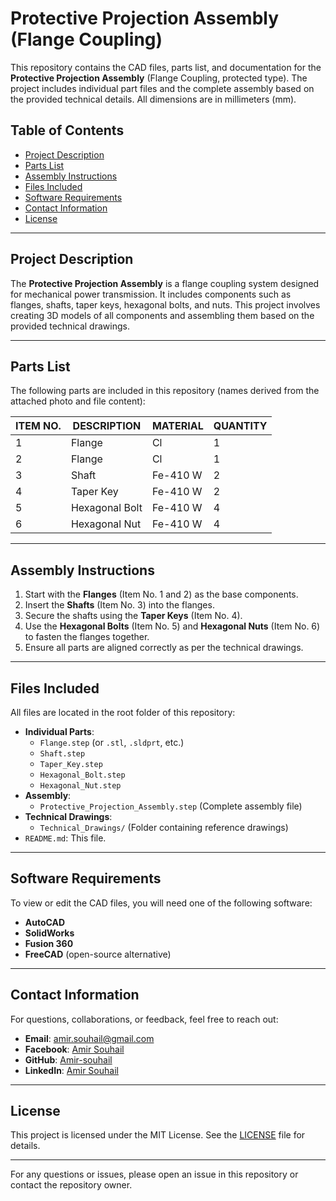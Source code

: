 # Protective Projection Assembly (Flange Coupling)

This repository contains the CAD files, parts list, and documentation for the **Protective Projection Assembly** (Flange Coupling, protected type). The project includes individual part files and the complete assembly based on the provided technical details. All dimensions are in millimeters (mm).

## Table of Contents
- [Project Description](#project-description)
- [Parts List](#parts-list)
- [Assembly Instructions](#assembly-instructions)
- [Files Included](#files-included)
- [Software Requirements](#software-requirements)
- [Contact Information](#contact-information)
- [License](#license)

---

## Project Description
The **Protective Projection Assembly** is a flange coupling system designed for mechanical power transmission. It includes components such as flanges, shafts, taper keys, hexagonal bolts, and nuts. This project involves creating 3D models of all components and assembling them based on the provided technical drawings.

---

## Parts List
The following parts are included in this repository (names derived from the attached photo and file content):

| ITEM NO. | DESCRIPTION       | MATERIAL   | QUANTITY |
|----------|-------------------|------------|----------|
| 1        | Flange            | Cl         | 1        |
| 2        | Flange            | Cl         | 1        |
| 3        | Shaft             | Fe-410 W   | 2        |
| 4        | Taper Key         | Fe-410 W   | 2        |
| 5        | Hexagonal Bolt    | Fe-410 W   | 4        |
| 6        | Hexagonal Nut     | Fe-410 W   | 4        |

---

## Assembly Instructions
1. Start with the **Flanges** (Item No. 1 and 2) as the base components.
2. Insert the **Shafts** (Item No. 3) into the flanges.
3. Secure the shafts using the **Taper Keys** (Item No. 4).
4. Use the **Hexagonal Bolts** (Item No. 5) and **Hexagonal Nuts** (Item No. 6) to fasten the flanges together.
5. Ensure all parts are aligned correctly as per the technical drawings.

---

## Files Included
All files are located in the root folder of this repository:
- **Individual Parts**:
  - `Flange.step` (or `.stl`, `.sldprt`, etc.)
  - `Shaft.step`
  - `Taper_Key.step`
  - `Hexagonal_Bolt.step`
  - `Hexagonal_Nut.step`
- **Assembly**:
  - `Protective_Projection_Assembly.step` (Complete assembly file)
- **Technical Drawings**:
  - `Technical_Drawings/` (Folder containing reference drawings)
- `README.md`: This file.

---

## Software Requirements
To view or edit the CAD files, you will need one of the following software:
- **AutoCAD**
- **SolidWorks**
- **Fusion 360**
- **FreeCAD** (open-source alternative)

---

## Contact Information
For questions, collaborations, or feedback, feel free to reach out:
- **Email**: [amir.souhail@gmail.com](mailto:amir.souhail@gmail.com)
- **Facebook**: [Amir Souhail](https://www.facebook.com/amir.souhail)
- **GitHub**: [Amir-souhail](https://github.com/Amir-souhail)
- **LinkedIn**: [Amir Souhail](https://www.linkedin.com/in/amir-souhail-3b939069/)

---

## License
This project is licensed under the MIT License. See the [LICENSE](LICENSE) file for details.

---

For any questions or issues, please open an issue in this repository or contact the repository owner.
